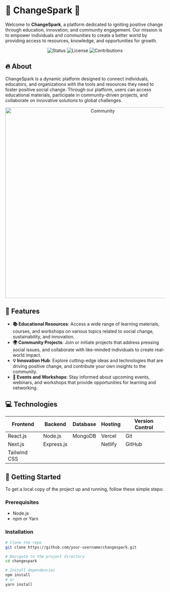 # 🌟 ChangeSpark 🌟

Welcome to **ChangeSpark**, a platform dedicated to igniting positive change through education, innovation, and community engagement. Our mission is to empower individuals and communities to create a better world by providing access to resources, knowledge, and opportunities for growth.

<p align="center">
  <img src="https://img.shields.io/badge/Status-Active-brightgreen" alt="Status" />
  <img src="https://img.shields.io/badge/License-MIT-blue" alt="License" />
  <img src="https://img.shields.io/badge/Contributions-Welcome-orange" alt="Contributions" />
</p>

## 🔥 About

ChangeSpark is a dynamic platform designed to connect individuals, educators, and organizations with the tools and resources they need to foster positive social change. Through our platform, users can access educational materials, participate in community-driven projects, and collaborate on innovative solutions to global challenges.

<div align="center">
  <img src="[https://media.licdn.com/dms/image/v2/D560BAQEl592yudOz8g/company-logo_200_200/company-logo_200_200/0/1719255834651?e=2147483647&v=beta&t=1PGCKO5av3DTrA-ATX2Ocval_scxgYJuly0ziXXLfQM}" alt="Community" width="600px" />
</div>

## 🌟 Features

- **📚 Educational Resources**: Access a wide range of learning materials, courses, and workshops on various topics related to social change, sustainability, and innovation.
- **🌍 Community Projects**: Join or initiate projects that address pressing social issues, and collaborate with like-minded individuals to create real-world impact.
- **💡 Innovation Hub**: Explore cutting-edge ideas and technologies that are driving positive change, and contribute your own insights to the community.
- **📅 Events and Workshops**: Stay informed about upcoming events, webinars, and workshops that provide opportunities for learning and networking.

## 💻 Technologies

| **Frontend**      | **Backend**    | **Database** | **Hosting**  | **Version Control** |
| ----------------- | -------------- | ------------ | ------------ | ------------------- |
| React.js          | Node.js        | MongoDB      | Vercel       | Git                 |
| Next.js           | Express.js     |              | Netlify      | GitHub              |
| Tailwind CSS      |                |              |              |                     |

## 🚀 Getting Started

To get a local copy of the project up and running, follow these simple steps:

### Prerequisites

- Node.js
- npm or Yarn

### Installation

```bash
# Clone the repo
git clone https://github.com/your-username/changespark.git

# Navigate to the project directory
cd changespark

# Install dependencies
npm install
# or
yarn install
